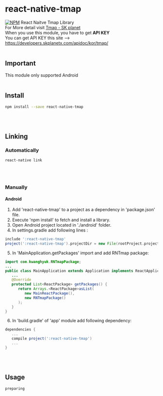 # react-native-tmap
[![NPM](https://nodei.co/npm/react-native-tmap.png)](https://nodei.co/npm/react-native-tmap/)
React Naitve Tmap Library </br>
For More detail visit [Tmap - SK planet](https://developers.skplanetx.com/apidoc/kor/tmap/) </br>
When you use this module, you have to get **API KEY** </br>
You can get API KEY this site --> <https://developers.skplanetx.com/apidoc/kor/tmap/> </br>
</br>
## Important
This module only supported Android
</br></br>
## Install
```bash
npm install --save react-native-tmap
```
</br></br>
## Linking

### Automatically
```bash
react-native link
```
</br></br>
### Manually

#### Android

1) Add 'react-native-tmap' to a project as a dependency in 'package.json' file.
2) Execute 'npm install' to fetch and install a library.
3) Open Android project located in './android' folder.
4) In settings.gradle add following lines :
```groovy
include ':react-native-tmap'
project(':react-native-tmap').projectDir = new File(rootProject.projectDir, '../node_modules/react-native-tmap/android')
```
5) In 'MainApplication.getPackages' import and add RNTmap package:
```java
import com.kwanghyuk.RNTmapPackage;
...
public class MainApplication extends Application implements ReactApplication {
   ...
   @Override
   protected List<ReactPackage> getPackages() {
      return Arrays.<ReactPackage>asList(
         new MainReactPackage(),
         new RNTmapPackage()
      );
   }
}
```
6) In 'build.gradle' of 'app' module add following dependency:
```groovy
dependencies {
   ...
   compile project(':react-native-tmap')
   ...
}
```


</br></br>
## Usage
``` 
preparing
```
